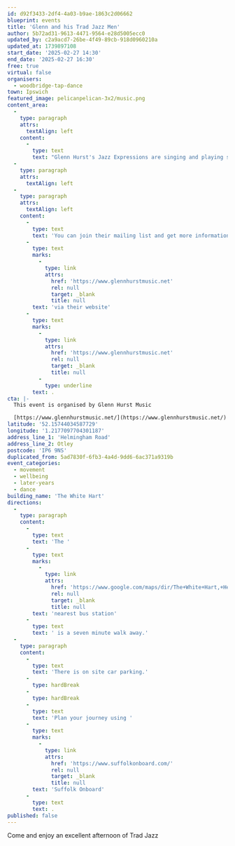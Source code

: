 ```yaml
---
id: d92f3433-2df4-4a03-b9ae-1863c2d06662
blueprint: events
title: 'Glenn and his Trad Jazz Men'
author: 5b72ad31-9613-4471-9564-e28d5005ecc0
updated_by: c2a9acd7-26be-4f49-89cb-918d0960210a
updated_at: 1739897108
start_date: '2025-02-27 14:30'
end_date: '2025-02-27 16:30'
free: true
virtual: false
organisers:
  - woodbridge-tap-dance
town: Ipswich
featured_image: pelicanpelican-3x2/music.png
content_area:
  -
    type: paragraph
    attrs:
      textAlign: left
    content:
      -
        type: text
        text: "Glenn Hurst's Jazz Expressions are singing and playing some great music from the 20s, 30s and 40s, on trumpet, clarinet, banjo and – more surprisingly – sousaphone!"
  -
    type: paragraph
    attrs:
      textAlign: left
  -
    type: paragraph
    attrs:
      textAlign: left
    content:
      -
        type: text
        text: 'You can join their mailing list and get more information on upcoming events '
      -
        type: text
        marks:
          -
            type: link
            attrs:
              href: 'https://www.glennhurstmusic.net'
              rel: null
              target: _blank
              title: null
        text: 'via their website'
      -
        type: text
        marks:
          -
            type: link
            attrs:
              href: 'https://www.glennhurstmusic.net'
              rel: null
              target: _blank
              title: null
          -
            type: underline
        text: .
cta: |-
  This event is organised by Glenn Hurst Music

  [https://www.glennhurstmusic.net/](https://www.glennhurstmusic.net/)
latitude: '52.15744034587729'
longitude: '1.2177097704301187'
address_line_1: 'Helmingham Road'
address_line_2: Otley
postcode: 'IP6 9NS'
duplicated_from: 5ad7830f-6fb3-4a4d-9dd6-6ac371a9319b
event_categories:
  - movement
  - wellbeing
  - later-years
  - dance
building_name: 'The White Hart'
directions:
  -
    type: paragraph
    content:
      -
        type: text
        text: 'The '
      -
        type: text
        marks:
          -
            type: link
            attrs:
              href: 'https://www.google.com/maps/dir/The+White+Hart,+Helmingham+Road,+Ipswich/Shop,+Otley,+Ipswich+IP6+9NT/@52.1535296,1.2137824,16z/data=!3m1!4b1!4m14!4m13!1m5!1m1!1s0x47d999b4b0f6b675:0xd23a5b6d553f17b0!2m2!1d1.2175864!2d52.1558357!1m5!1m1!1s0x47d999addb1b5c53:0x2694f56388505e7f!2m2!1d1.220386!2d52.151283!3e2?entry=ttu&g_ep=EgoyMDI1MDIxMi4wIKXMDSoJLDEwMjExNDUzSAFQAw%3D%3D'
              rel: null
              target: _blank
              title: null
        text: 'nearest bus station'
      -
        type: text
        text: ' is a seven minute walk away.'
  -
    type: paragraph
    content:
      -
        type: text
        text: 'There is on site car parking.'
      -
        type: hardBreak
      -
        type: hardBreak
      -
        type: text
        text: 'Plan your journey using '
      -
        type: text
        marks:
          -
            type: link
            attrs:
              href: 'https://www.suffolkonboard.com/'
              rel: null
              target: _blank
              title: null
        text: 'Suffolk Onboard'
      -
        type: text
        text: .
published: false
---
```

Come and enjoy an excellent afternoon of Trad Jazz